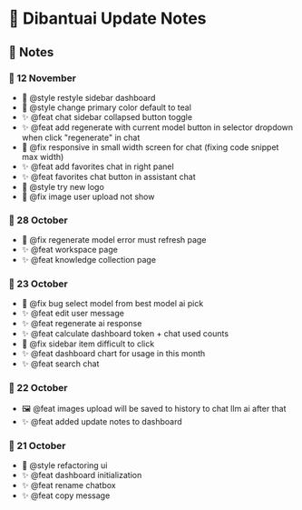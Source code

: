 # 🌟 Dibantuai Update Notes

## 📒 Notes

### 📅 12 November
- 🎨 @style restyle sidebar dashboard
- 🎨 @style change primary color default to teal
- ✨ @feat chat sidebar collapsed button toggle
- ✨ @feat add regenerate with current model button in selector dropdown when click "regenerate" in chat
- 🐛 @fix responsive in small width screen for chat (fixing code snippet max width)
- ✨ @feat add favorites chat in right panel
- ✨ @feat favorites chat button in assistant chat
- 🎨 @style try new logo
- 🐛 @fix image user upload not show

### 📅 28 October
- 🐛 @fix regenerate model error must refresh page
- ✨ @feat workspace page
- ✨ @feat knowledge collection page

### 📅 23 October
- 🐛 @fix bug select model from best model ai pick
- ✨ @feat edit user message
- ✨ @feat regenerate ai response
- ✨ @feat calculate dashboard token + chat used counts
- 🐛 @fix sidebar item difficult to click
- ✨ @feat dashboard chart for usage in this month
- ✨ @feat search chat

### 📅 22 October
- 🖼️ @feat images upload will be saved to history to chat llm ai after that
- ✨ @feat added update notes to dashboard

### 📅 21 October
- 🎨 @style refactoring ui
- ✨ @feat dashboard initialization
- ✨ @feat rename chatbox
- ✨ @feat copy message
